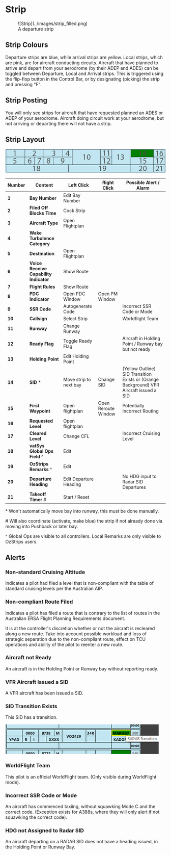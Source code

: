 # Strip
<figure markdown="span">
  ![Strip](../images/strip_filled.png)
  <figcaption>A departure strip</figcaption>
</figure>

## Strip Colours
Departure strips are blue, while arrival strips are yellow. Local strips, which are pink, are for aircraft conducting circuits. Aircraft that have planned to arrive and depart from your aerodrome (by their ADEP and ADES) can be toggled between Departure, Local and Arrival strips. This is triggered using the flip-flop button in the Control Bar, or by designating (picking) the strip and pressing "F".

## Strip Posting
You will only see strips for aircraft that have requested planned an ADES or ADEP of your aerodrome. Aircraft doing circuit work at your aerodrome, but not arriving or departing there will not have a strip.

## Strip Layout
![Strip Reference](../images/strip.png)

| Number | Content | Left Click | Right Click | Possible Alert / Alarm |
|---------|-------------|--------------| ----------- | -- |
| **1** | **Bay Number** | Edit Bay Number | |
| **2** | **Filed Off Blocks Time** | Cock Strip | |
| **3** | **Aircraft Type** | Open Flightplan | |
| **4** | **Wake Turbulence Category** | | |
| **5** | **Destination** | Open Flightplan | |
| **6** | **Voice Receive Capability Indicator** | Show Route | |
| **7** | **Flight Rules** | Show Route | |
| **8** | **PDC Indicator** | Open PDC Window | Open PM Window | |
| **9** | **SSR Code** | Autogenerate Code | | Incorrect SSR Code or Mode |
| **10** | **Callsign** | Select Strip | | Worldflight Team |
| **11** | **Runway** | Change Runway | |
| **12** | **Ready Flag** | Toggle Ready Flag | | Aircraft in Holding Point / Runway bay but not ready |
| **13** | **Holding Point** | Edit Holding Point | |
| **14** | **SID** \* | Move strip to next bay | Change SID | (Yellow Outline) SID Transition Exists or (Orange Background) VFR Aircraft issued a SID |
| **15** | **First Waypoint** | Open flightplan | Open Reroute Window | Potentially Incorrect Routing |
| **16** | **Requested Level** | Open flightplan | |
| **17** | **Cleared Level** | Change CFL | | Incorrect Cruising Level |
| **18** | **vatSys Global Ops Field** ^ | Edit | |
| **19** | **OzStrips Remarks** ^ | Edit | |
| **20** | **Departure Heading** | Edit Departure Heading | | No HDG input to Radar SID Departures |
| **21** | **Takeoff Timer** \# | Start / Reset | |

\* Won't automatically move bay into runway, this must be done manually.

\# Will also coordinate (activate, make blue) the strip if not already done via moving into Pushback or later bay.

^ Global Ops are visible to all controllers. Local Remarks are only visible to OzStrips users.

## Alerts
### Non-standard Cruising Altitude
Indicates a pilot had filed a level that is non-compliant with the table of standard cruising levels per the Australian AIP.

### Non-compliant Route Filed
Indicates a pilot has filed a route that is contrary to the list of routes in the Australian ERSA Flight Planning Requirements document.

It is at the controller's discretion whether or not the aircraft is recleared along a new route. Take into account possible workload and loss of strategic separation due to the non-compliant route, effect on TCU operations and ability of the pilot to reenter a new route.

### Aircraft not Ready
An aircraft is in the Holding Point or Runway bay without reporting ready.

### VFR Aircraft Issued a SID
A VFR aircraft has been issued a SID.

### SID Transition Exists
This SID has a transition.

![SID Transition](../images/trans.png)

### WorldFlight Team
This pilot is an official WorldFlight team. (Only visible during WorldFlight mode).

### Incorrect SSR Code or Mode
An aircraft has commenced taxiing, without squawking Mode C and the correct code. (Exception exists for A388s, where they will only alert if not squawking the correct code).

### HDG not Assigned to Radar SID
An aircraft departing on a RADAR SID does not have a heading issued, in the Holding Point or Runway Bay.
